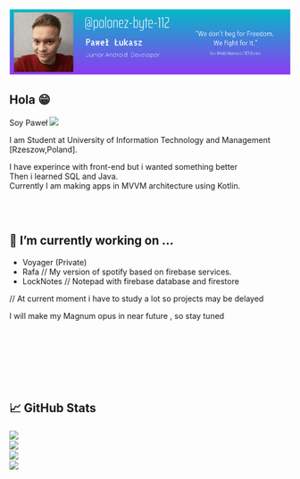 [![Header](https://github.com/polonez-byte-112/polonez-byte-112/blob/main/photo_header.png "Header")](https://www.facebook.com/pawel.lukasz01/)

## Hola 😁
Soy Paweł  <img src="https://raw.githubusercontent.com/MartinHeinz/MartinHeinz/master/wave.gif" width="30px">

I am Student at University of Information Technology and Management [Rzeszow,Poland].


I have experince with front-end but i wanted something better                                                           
Then i learned SQL and Java.                                                                                    
Currently I am making apps in MVVM architecture using Kotlin.                                                                        
</p>

<br/><br/>

## 🔭 I’m currently working on ...
* Voyager (Private) 
* Rafa  // My version of spotify based on firebase services.
* LockNotes // Notepad with firebase database and firestore

// At current moment i have to study a lot so projects may be delayed


I will make my Magnum opus in near future , so stay tuned <br/><br/>

<br/><br/>


<br/><br/>
## &#x1f4c8; GitHub Stats

<a href="https://github.com/polonez-byte-112/polonez-byte-112">
  <img align="center" src="https://github-readme-stats.vercel.app/api/top-langs/?username=polonez-byte-112&hide=c++,html&title_color=ffffff&text_color=c9cacc&icon_color=2bbc8a&bg_color=1d1f21" height="200" />
</a>
<br/>
<a href="https://github.com/polonez-byte-112/Querto">
  <img align="center" src="https://github-readme-stats.vercel.app/api/pin/?username=polonez-byte-112&repo=Querto&title_color=ffffff&text_color=c9cacc&icon_color=2bbc8a&bg_color=1d1f21" height="150" />
</a>
<br/>
<a href="https://github.com/polonez-byte-112/SpaceShooter">  <img align="center" src="https://github-readme-stats.vercel.app/api/pin/?username=polonez-byte-112&repo=SpaceShooter&title_color=ffffff&text_color=c9cacc&icon_color=2bbc8a&bg_color=1d1f21" height="150" /></a>
<br/>
<a href="https://github.com/polonez-byte-112/Among-Sus">
  
  <img align="center" src="https://github-readme-stats.vercel.app/api/pin/?username=polonez-byte-112&repo=Among-Sus&title_color=ffffff&text_color=c9cacc&icon_color=2bbc8a&bg_color=1d1f21" height="150" />
</a>  

  
